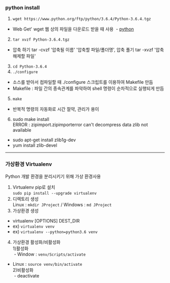 ### python install  
 1. `wget https://www.python.org/ftp/python/3.6.4/Python-3.6.4.tgz`
  - Web Get' wget 웹 상의 파일을 다운로드 받을 때 사용
  - [python](https://www.python.org/downloads/source/ "python")
 2. `tar xvzf Python-3.6.4.tgz`  
  - 압축 하기 tar -cvzf '압축될 이름' '압축할 파일/폴더명', 압축 풀기 tar -xvzf '압축 해제할 파일'  
 3. `cd Python-3.6.4`  
 4. `./configure`  
  - 소스를 받아서 컴파일할 때 ./configure 스크립트를 이용하여 Makefile 만듬  
  - Makefile : 파일 간의 종속관계를 파악하여 shell 명령이 순차적으로 실행되게 만듬
 5. `make`  
  - 반복적 명령의 자동화로 시간 절약, 관리가 용이  
 6. sudo make install  
  ERROR : zipimport.zipimporterror can't decompress data zlib not available  
  - sudo apt-get install zlib1g-dev  
  - yum install zlib-devel  
***
### 가상환경 Virtualenv  
Python 개발 환경을 분리시키기 위해 가상 환경사용  
 1. Virtualenv pip로 설치  
 `sudo pip install --upgrade virtualenv`  
 2. 디렉토리 생성  
 Linux : `mkdir JProject` / Windows : `md JProject`  
 3. 가상환경 생성  
  - virtualenv [OPTIONS] DEST_DIR  
  - ex) `virtualenv venv`  
  - ex) `virtualenv --python=python3.6 venv`
 4. 가상환경 활성화/비활성화  
  1)활성화  
  - Window : `venv/Scripts/activate`  
  - Linux : `source venv/bin/activate`  
  2)비활성화  
  - deactivate  
 
